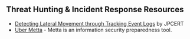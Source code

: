 ## Threat Hunting & Incident Response Resources

- [Detecting Lateral Movement through Tracking Event Logs](https://www.jpcert.or.jp/english/pub/sr/20170612ac-ir_research_en.pdf) by JPCERT
- [Uber Metta](https://github.com/uber-common/metta) - Metta is an information security preparedness tool.

